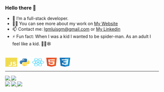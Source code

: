 ### Hello there 👋 

- 🔭 I’m a full-stack developer. 
- 👨‍💻 You can see more about my work on [My Website](https://portfolio-gustavomonteiro.vercel.app/)
- 📫 Contact me: lgmluisgm@gmail.com or [My Linkedin](https://www.linkedin.com/in/luis-gustavo-monteiro/)
- ⚡ Fun fact: When I was a kid I wanted to be spider-man. As an adult I feel like a kid. 🤟🏽🕸

</div>
  <div style="display: inline_block"><br>
  <img align="center" alt="Js" height="30" width="40" src="https://raw.githubusercontent.com/devicons/devicon/master/icons/javascript/javascript-plain.svg">
  <img align="center" alt="Python" height="30" width="40" src="https://raw.githubusercontent.com/devicons/devicon/master/icons/python/python-original.svg">
  <img align="center" alt="React" height="30" width="40" src="https://raw.githubusercontent.com/devicons/devicon/master/icons/react/react-original.svg">
  <img align="center" alt="HTML" height="30" width="40" src="https://raw.githubusercontent.com/devicons/devicon/master/icons/html5/html5-original.svg">
  <img align="center" alt="CSS" height="30" width="40" src="https://raw.githubusercontent.com/devicons/devicon/master/icons/css3/css3-original.svg">
</div>

--- 

<div>
 <a href="https://github.com/gustavomont">
 <img height="180em" src="https://github-readme-stats.vercel.app/api?username=gustavomont&show_icons=true&theme=midnight-purple&include_all_commits=true&count_private=true"/>
 <img height="180em" src="https://github-readme-stats.vercel.app/api/top-langs/?username=gustavomont&layout=compact&langs_count=7&theme=midnight-purple"/>
</div>
  
<div>
  <a href="https://instagram.com/gust_mont" target="_blank"><img src="https://img.shields.io/badge/Instagram-E4405F?style=for-the-badge&logo=instagram&logoColor=white"/></a>
  <a href="https://linkedin.com/in/luis-gustavo-monteiro" target="_blank" ><img src="https://img.shields.io/badge/LinkedIn-0077B5?style=for-the-badge&logo=linkedin&logoColor=white"</a>
  <a href = "mailto:lgmluisgm@gmail.com" target="_blank"> <img src="https://img.shields.io/badge/Gmail-D14836?style=for-the-badge&logo=gmail&logoColor=white"></a>
</div>
  
